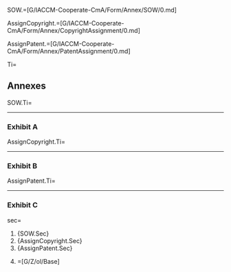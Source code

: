 SOW.=[G/IACCM-Cooperate-CmA/Form/Annex/SOW/0.md] 

AssignCopyright.=[G/IACCM-Cooperate-CmA/Form/Annex/CopyrightAssignment/0.md] 

AssignPatent.=[G/IACCM-Cooperate-CmA/Form/Annex/PatentAssignment/0.md]

Ti=<h2>Annexes</h2>

SOW.Ti=<hr><h3>Exhibit A</h3>

AssignCopyright.Ti=<hr><h3>Exhibit B</h3>

AssignPatent.Ti=<hr><h3>Exhibit C</h3>

sec=<ol><li>{SOW.Sec}<li>{AssignCopyright.Sec}<li>{AssignPatent.Sec}<li>

=[G/Z/ol/Base]
